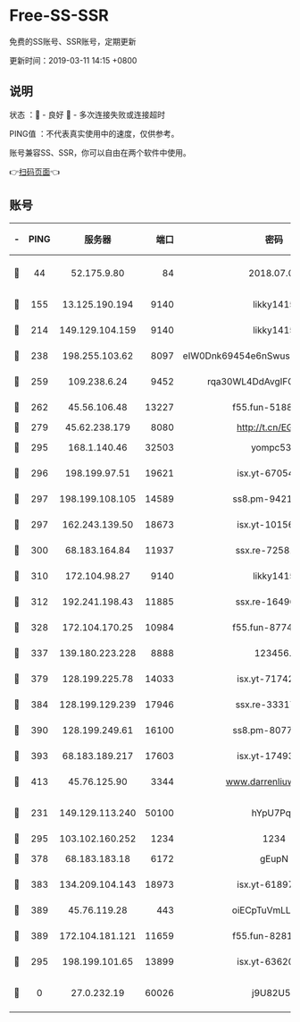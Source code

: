 # Free-SS-SSR

免费的SS账号、SSR账号，定期更新

更新时间：2019-03-11 14:15 +0800

## 说明

状态     ：🙂 - 良好 🙁 - 多次连接失败或连接超时

PING值   ：不代表真实使用中的速度，仅供参考。

账号兼容SS、SSR，你可以自由在两个软件中使用。

👉[扫码页面](https://liesauer.github.io/Free-SS-SSR/)👈

## 账号

|-|PING|服务器|端口|密码|加密方式|区域|
|:----:|:----:|:-----:|-----:|:----:|:----:|:----:|
|🙂|44|52.175.9.80|84|2018.07.07|chacha20-ietf-poly1305|HK|
|🙂|155|13.125.190.194|9140|likky1415|aes-256-cfb|KR|
|🙂|214|149.129.104.159|9140|likky1415|aes-256-cfb|HK|
|🙂|238|198.255.103.62|8097|eIW0Dnk69454e6nSwuspv9DmS201tQ0D|aes-256-cfb|US|
|🙂|259|109.238.6.24|9452|rqa30WL4DdAvgIFG6Fs3znzTa|aes-256-cfb|FR|
|🙂|262|45.56.106.48|13227|f55.fun-51885507|aes-256-cfb|US|
|🙂|279|45.62.238.179|8080|http://t.cn/EGJIyrl|rc4-md5|CA|
|🙂|295|168.1.140.46|32503|yompc535|aes-256-cfb|AU|
|🙂|296|198.199.97.51|19621|isx.yt-67054944|aes-256-cfb|US|
|🙂|297|198.199.108.105|14589|ss8.pm-94215844|aes-256-cfb|US|
|🙂|297|162.243.139.50|18673|isx.yt-10156175|aes-256-cfb|US|
|🙂|300|68.183.164.84|11937|ssx.re-72581382|aes-256-cfb|US|
|🙂|310|172.104.98.27|9140|likky1415|aes-256-cfb|JP|
|🙂|312|192.241.198.43|11885|ssx.re-16496938|aes-256-cfb|US|
|🙂|328|172.104.170.25|10984|f55.fun-87743875|aes-256-cfb|SG|
|🙂|337|139.180.223.228|8888|123456..|aes-256-cfb|JP|
|🙂|379|128.199.225.78|14033|isx.yt-71742892|aes-256-cfb|SG|
|🙂|384|128.199.129.239|17946|ssx.re-33317571|aes-256-cfb|SG|
|🙂|390|128.199.249.61|16100|ss8.pm-80771462|aes-256-cfb|SG|
|🙂|393|68.183.189.217|17603|isx.yt-17493612|aes-256-cfb|SG|
|🙂|413|45.76.125.90|3344|www.darrenliuwei.com|aes-256-cfb|AU|
|🙂|231|149.129.113.240|50100|hYpU7PqP|chacha20-ietf-poly1305|CN|
|🙂|295|103.102.160.252|1234|1234|rc4-md5|JP|
|🙂|378|68.183.183.18|6172|gEupN|aes-256-cfb|SG|
|🙂|383|134.209.104.143|18973|isx.yt-61897203|aes-256-cfb|SG|
|🙂|389|45.76.119.28|443|oiECpTuVmLLxk4Ts|aes-256-cfb|AU|
|🙂|389|172.104.181.121|11659|f55.fun-82812137|aes-256-cfb|SG|
|🙁|295|198.199.101.65|13899|isx.yt-63620378|aes-256-cfb|US|
|🙁|0|27.0.232.19|60026|j9U82U53|xchacha20-ietf-poly1305|HK|
